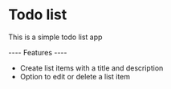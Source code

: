 # Todo list

This is a simple todo list app

---- Features ----
- Create list items with a title and description
- Option to edit or delete a list item
